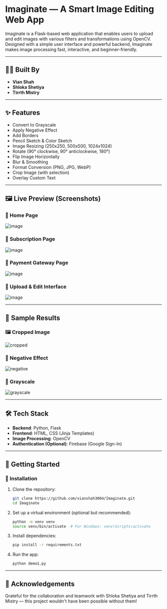 # Imaginate — A Smart Image Editing Web App

Imaginate is a Flask-based web application that enables users to upload and edit images with various filters and transformations using OpenCV. Designed with a simple user interface and powerful backend, Imaginate makes image processing fast, interactive, and beginner-friendly.

---

## 👨‍💻 Built By

- **Vian Shah**  
- **Shloka Shetiya**  
- **Tirrth Mistry**

---

## ✨ Features

- Convert to Grayscale
- Apply Negative Effect
- Add Borders
- Pencil Sketch & Color Sketch
- Image Resizing (250x250, 500x500, 1024x1024)
- Rotate (90° clockwise, 90° anticlockwise, 180°)
- Flip Image Horizontally
- Blur & Smoothing
- Format Conversion (PNG, JPG, WebP)
- Crop Image (with selection)
- Overlay Custom Text

---

## 🖼️ Live Preview (Screenshots)

### 🔹 Home Page  
![image](https://github.com/vianshah3004/Imaginate/assets/124880161/b87e3831-d4da-48dc-a8f5-bf1d603c7421)

### 🔹 Subscription Page   
![image](https://github.com/vianshah3004/Imaginate/assets/124880161/29043d25-1d0e-4101-8b6a-8f1c71d39da9)

### 🔹 Payment Gateway Page  
![image](https://github.com/vianshah3004/Imaginate/assets/124880161/e9117bf9-ced8-4588-a7e3-658437af82bd)

### 🔹 Upload & Edit Interface  
![image](https://github.com/vianshah3004/Imaginate/assets/124880161/7d7cb887-76e6-472b-9468-5eed9b58fe61)

---

## 🧪 Sample Results

### 🖼️ Cropped Image  
![cropped](https://github.com/vianshah3004/Imaginate/assets/124880161/61f2ba92-2c78-41d9-aacf-81b700bf83ef)

### 🖤 Negative Effect  
![negative](https://github.com/vianshah3004/Imaginate/assets/124880161/00ac583b-2991-4770-88eb-d51f4d6a5691)

### 🌚 Grayscale  
![grayscale](https://github.com/vianshah3004/Imaginate/assets/124880161/80c48ac5-0b13-41a6-9f39-f3f7d8bb1db2)

---

## 🛠️ Tech Stack

- **Backend**: Python, Flask
- **Frontend**: HTML, CSS (Jinja Templates)
- **Image Processing**: OpenCV
- **Authentication (Optional)**: Firebase (Google Sign-In)

---

## 🚀 Getting Started

### 🔧 Installation

1. Clone the repository:
   ```bash
   git clone https://github.com/vianshah3004/Imaginate.git
   cd Imaginate
   ```
2. Set up a virtual environment (optional but recommended):
   ```bash
   python -m venv venv
   source venv/bin/activate  # For Windows: venv\Scripts\activate
   ```
3. Install dependencies:
   ```bash
   pip install -r requirements.txt
   ```
4. Run the app:
   ```bash
   python demo1.py
   ```

---

## 🙌 Acknowledgements
Grateful for the collaboration and teamwork with Shloka Shetiya and Tirrth Mistry — this project wouldn't have been possible without them! 

